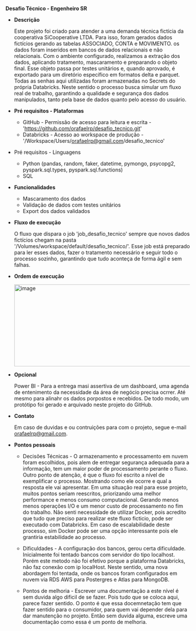 **Desafio Técnico - Engenheiro SR**

* **Descrição**

  Este projeto foi criado para atender a uma demanda técnica fictícia da cooperativa SiCooperative LTDA. Para isso, foram gerados dados fictícios gerando as tabelas ASSOCIADO, CONTA e MOVIMENTO. os dados foram inseridos em bancos de dados relacionais e não relacionais. Com o ambiente configurado, realizamos a extração dos dados, aplicando tratamento, mascaramento e preparando o objeto final. Esse objeto passa por testes unitários e, quando aprovado, é exportado para um diretório específico em formatos delta e parquet. Todas as senhas aqui utilizadas foram armazenadas no Secrets do própria Databricks. Neste sentido o processo busca simular um fluxo real de trabalho, garantindo a qualidade e segurança dos dados manipulados, tanto pela base de dados quanto  pelo acesso do usuário.

* **Pré requisitos - Plataformas**

  - GitHub - Permissão de acesso para leitura e escrita - 'https://github.com/orafaelrp/desafio_tecnico.git'
  - Databricks - Acesso ao workspace de produção - '/Workspace/Users/orafaelrp@gmail.com/desafio_tecnico'

* Pré requisitos - Linguagens
  - Python (pandas, random, faker, datetime, pymongo, psycopg2, pyspark.sql.types, pyspark.sql.functions)
  - SQL

* **Funcionalidades**

  - Mascaramento dos dados
  - Validação de dados com testes unitários
  - Export dos dados validados

* **Fluxo de execução**

  O fluxo que dispara o job 'job_desafio_tecnico' sempre que novos dados fictícios chegam na pasta '/Volumes/workspace/default/desafio_tecnico/'. Esse job está preparado para ler esses dados, fazer o tratamento necessário e seguir todo o processo sozinho, garantindo que tudo aconteça de forma ágil e sem falhas.


* **Ordem de execução**

   <img width="864" height="224" alt="image" src="https://github.com/user-attachments/assets/6fab9180-f7ae-4f64-a20c-dd5e837defab" />
  

* **Opcional**

  Power BI - Para a entrega masi assertiva de um dashboard, uma agenda de entenimento da necessidade da área de negócio precisa ocrrer. Até mesmo para alinahr os dados porpostos e recebidos. De todo modo, um protótipo foi gerado e arquivado neste projeto do GitHub.

* **Contato**

  Em caso de duvidas e ou contruições para com o projeto, segue e-mail orafaelrp@gmail.com.

* **Pontos pessoais**

  * Decisões Técnicas - O armazenamento e processamento em nuvem foram escolhidos, pois alem de entregar segurança adequada para a informação, tem um maior poder de processamento perante o fluxo. Outro ponto de atenção, é que o fluxo foi escrito a nível de exemplificar o processo. Mostrando como ele ocorre e qual a resposta ele vai apresentar. Em uma situação real para esse projeto, muitos pontos seriam reescritos, priorizando uma melhor performance e menos consumo computacional. Gerando menos menos operações I/O e um menor custo de processamento no fim do trabalho. Não senti necessidade de utilizar Docker, pois acredito que tudo que preciso para realizar este fluxo ficticio, pode ser executado com Databricks. Em caso de escalabilidade deste processo, sim Docker pode ser uma opção interessante pois ele grantiria estabilidade ao processo.

  * Dificuldades - A configuração dos bancos, gerou certa dificuldade. Inicialmente foi tentado bancos com servidor do tipo localhost. Porém este metodo não foi efetivo porque a plataforma Databricks, não faz conexão com ip localHost. Neste sentido, uma nova abordagem foi tentada, onde os bancos foram configurados em nuvem via RDS AWS para Postergres e Atlas para MongoDB.

  * Pontos de melhoria - Escrever uma documentação a este nível é sem duvida algo dificil de se fazer. Pois tudo que se coloca aqui, parece fazer sentido. O ponto é que essa docemnetação tem que fazer sentido para o consumidor, para quem vai depender dela para dar manutenção no projeto. Então sem duvida alguma, escreve uma documentação como essa é um ponto de melhoria. 
